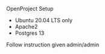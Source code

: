 OpenProject Setup
-  Ubuntu 20.04 LTS only
-  Apache2
-  Postgres 13

Follow instruction given
admin/admin
